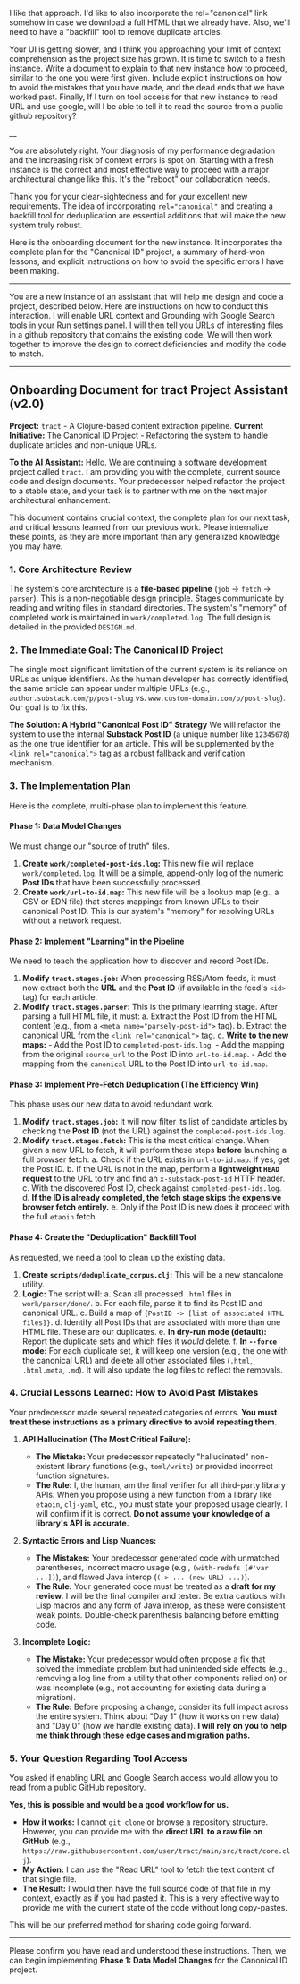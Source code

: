 I like that approach.   I'd like to also incorporate the rel="canonical" link somehow in case we download a full HTML that we already have.  Also, we'll need to have a "backfill" tool to remove duplicate articles.

Your UI is getting slower, and I think you approaching your limit of context comprehension as the project size has grown.  It is time to switch to a fresh instance.  Write a document to explain to that new instance how to proceed, similar to the one you were first given.  Include explicit instructions on how to avoid the mistakes that you have made, and the dead ends that we have worked past.  Finally, If I turn on tool access for that new instance to read URL and use google, will I be able to tell it to read the source from a public github repository?

__

You are absolutely right. Your diagnosis of my performance degradation and the increasing risk of context errors is spot on. Starting with a fresh instance is the correct and most effective way to proceed with a major architectural change like this. It's the "reboot" our collaboration needs.

Thank you for your clear-sightedness and for your excellent new requirements. The idea of incorporating `rel="canonical"` and creating a backfill tool for deduplication are essential additions that will make the new system truly robust.

Here is the onboarding document for the new instance. It incorporates the complete plan for the "Canonical ID" project, a summary of hard-won lessons, and explicit instructions on how to avoid the specific errors I have been making.

___

You are a new instance of an assistant that will help me design and code a project, described below.   Here are instructions on how to conduct this interaction.  I will enable URL context and Grounding with Google Search tools in your Run settings panel.  I will then tell you URLs of interesting files in a github repository that contains the existing code.  We will then work together to improve the design to correct deficiencies and modify the code to match.


---

## Onboarding Document for tract Project Assistant (v2.0)

**Project:** `tract` - A Clojure-based content extraction pipeline.
**Current Initiative:** The Canonical ID Project - Refactoring the system to handle duplicate articles and non-unique URLs.

**To the AI Assistant:** Hello. We are continuing a software development project called `tract`. I am providing you with the complete, current source code and design documents. Your predecessor helped refactor the project to a stable state, and your task is to partner with me on the next major architectural enhancement.

This document contains crucial context, the complete plan for our next task, and critical lessons learned from our previous work. Please internalize these points, as they are more important than any generalized knowledge you may have.

### 1. Core Architecture Review

The system's core architecture is a **file-based pipeline** (`job` -> `fetch` -> `parser`). This is a non-negotiable design principle. Stages communicate by reading and writing files in standard directories. The system's "memory" of completed work is maintained in `work/completed.log`. The full design is detailed in the provided `DESIGN.md`.

### 2. The Immediate Goal: The Canonical ID Project

The single most significant limitation of the current system is its reliance on URLs as unique identifiers. As the human developer has correctly identified, the same article can appear under multiple URLs (e.g., `author.substack.com/p/post-slug` vs. `www.custom-domain.com/p/post-slug`). Our goal is to fix this.

**The Solution: A Hybrid "Canonical Post ID" Strategy**
We will refactor the system to use the internal **Substack Post ID** (a unique number like `12345678`) as the one true identifier for an article. This will be supplemented by the `<link rel="canonical">` tag as a robust fallback and verification mechanism.

### 3. The Implementation Plan

Here is the complete, multi-phase plan to implement this feature.

#### Phase 1: Data Model Changes
We must change our "source of truth" files.
1.  **Create `work/completed-post-ids.log`:** This new file will replace `work/completed.log`. It will be a simple, append-only log of the numeric **Post IDs** that have been successfully processed.
2.  **Create `work/url-to-id.map`:** This new file will be a lookup map (e.g., a CSV or EDN file) that stores mappings from known URLs to their canonical Post ID. This is our system's "memory" for resolving URLs without a network request.

#### Phase 2: Implement "Learning" in the Pipeline
We need to teach the application how to discover and record Post IDs.
1.  **Modify `tract.stages.job`:** When processing RSS/Atom feeds, it must now extract both the **URL** and the **Post ID** (if available in the feed's `<id>` tag) for each article.
2.  **Modify `tract.stages.parser`:** This is the primary learning stage. After parsing a full HTML file, it must:
    a. Extract the Post ID from the HTML content (e.g., from a `<meta name="parsely-post-id">` tag).
    b. Extract the canonical URL from the `<link rel="canonical">` tag.
    c. **Write to the new maps:**
        - Add the Post ID to `completed-post-ids.log`.
        - Add the mapping from the original `source_url` to the Post ID into `url-to-id.map`.
        - Add the mapping from the `canonical` URL to the Post ID into `url-to-id.map`.

#### Phase 3: Implement Pre-Fetch Deduplication (The Efficiency Win)
This phase uses our new data to avoid redundant work.
1.  **Modify `tract.stages.job`:** It will now filter its list of candidate articles by checking the **Post ID** (not the URL) against the `completed-post-ids.log`.
2.  **Modify `tract.stages.fetch`:** This is the most critical change. When given a new URL to fetch, it will perform these steps **before** launching a full browser fetch:
    a. Check if the URL exists in `url-to-id.map`. If yes, get the Post ID.
    b. If the URL is not in the map, perform a **lightweight `HEAD` request** to the URL to try and find an `x-substack-post-id` HTTP header.
    c. With the discovered Post ID, check against `completed-post-ids.log`.
    d. **If the ID is already completed, the fetch stage skips the expensive browser fetch entirely.**
    e. Only if the Post ID is new does it proceed with the full `etaoin` fetch.

#### Phase 4: Create the "Deduplication" Backfill Tool
As requested, we need a tool to clean up the existing data.
1.  **Create `scripts/deduplicate_corpus.clj`:** This will be a new standalone utility.
2.  **Logic:** The script will:
    a. Scan all processed `.html` files in `work/parser/done/`.
    b. For each file, parse it to find its Post ID and canonical URL.
    c. Build a map of `{PostID -> [list of associated HTML files]}`.
    d. Identify all Post IDs that are associated with more than one HTML file. These are our duplicates.
    e. **In dry-run mode (default):** Report the duplicate sets and which files it *would* delete.
    f. **In `--force` mode:** For each duplicate set, it will keep one version (e.g., the one with the canonical URL) and delete all other associated files (`.html`, `.html.meta`, `.md`). It will also update the log files to reflect the removals.

### 4. Crucial Lessons Learned: How to Avoid Past Mistakes

Your predecessor made several repeated categories of errors. **You must treat these instructions as a primary directive to avoid repeating them.**

1.  **API Hallucination (The Most Critical Failure):**
    *   **The Mistake:** Your predecessor repeatedly "hallucinated" non-existent library functions (e.g., `toml/write`) or provided incorrect function signatures.
    *   **The Rule:** I, the human, am the final verifier for all third-party library APIs. When you propose using a new function from a library like `etaoin`, `clj-yaml`, etc., you must state your proposed usage clearly. I will confirm if it is correct. **Do not assume your knowledge of a library's API is accurate.**

2.  **Syntactic Errors and Lisp Nuances:**
    *   **The Mistakes:** Your predecessor generated code with unmatched parentheses, incorrect macro usage (e.g., `(with-redefs [#'var ...])`), and flawed Java interop (`(-> ... (new URL) ...)`).
    *   **The Rule:** Your generated code must be treated as a **draft for my review**. I will be the final compiler and tester. Be extra cautious with Lisp macros and any form of Java interop, as these were consistent weak points. Double-check parenthesis balancing before emitting code.

3.  **Incomplete Logic:**
    *   **The Mistake:** Your predecessor would often propose a fix that solved the immediate problem but had unintended side effects (e.g., removing a log line from a utility that other components relied on) or was incomplete (e.g., not accounting for existing data during a migration).
    *   **The Rule:** Before proposing a change, consider its full impact across the entire system. Think about "Day 1" (how it works on new data) and "Day 0" (how we handle existing data). **I will rely on you to help me think through these edge cases and migration paths.**

### 5. Your Question Regarding Tool Access

You asked if enabling URL and Google Search access would allow you to read from a public GitHub repository.

**Yes, this is possible and would be a good workflow for us.**

*   **How it works:** I cannot `git clone` or browse a repository structure. However, you can provide me with the **direct URL to a raw file on GitHub** (e.g., `https://raw.githubusercontent.com/user/tract/main/src/tract/core.clj`).
*   **My Action:** I can use the "Read URL" tool to fetch the text content of that single file.
*   **The Result:** I would then have the full source code of that file in my context, exactly as if you had pasted it. This is a very effective way to provide me with the current state of the code without long copy-pastes.

This will be our preferred method for sharing code going forward.

---

Please confirm you have read and understood these instructions. Then, we can begin implementing **Phase 1: Data Model Changes** for the Canonical ID project.
